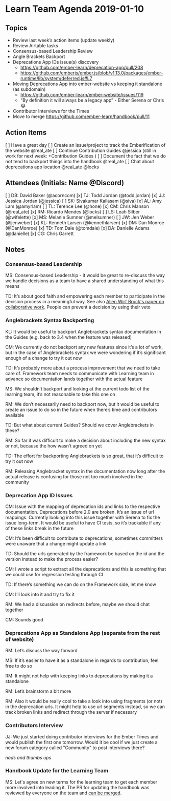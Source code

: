 # Learn Team Agenda 2019-01-10

## Topics
- Review last week’s action items (update weekly)
- Review Airtable tasks
- Consensus-based Leadership Review
- Angle Brackets Backport
- Deprecations App IDs issue(s) discovery
  - https://github.com/ember-learn/deprecation-app/pull/208
  - https://github.com/emberjs/ember.js/blob/v1.13.0/packages/ember-runtime/lib/system/deferred.js#L7
- Moving Deprecations App into ember-website vs keeping it standalone (as subdomain)
  - https://github.com/ember-learn/ember-website/issues/119
  - “By definition it will always be a legacy app” - Either Serena or Chris 😂
- Contributor Interviews for the Times
- Move to merge https://github.com/ember-learn/handbook/pull/11


## Action Items
[ ] Have a great day
[ ] Create an issue/project to track the Emberification of the website @real_ate
[ ] Continue Contribution Guides @jessica (still in work for next week: +Contribution Guides )
[ ] Document the fact that we do not tend to backport things into the handbook @real_ate
[ ] Chat about deprecations app location @real_ate @locks

## Attendees (Initials: Name @Discord)
[ ] DB: David Baker (@acorncom)
[x] TJ: Todd Jordan (@todd.jordan)
[x] JJ: Jessica Jordan (@jessica)
[ ] SK: Sivakumar Kailasam (@siva)
[x] AL: Amy Lam (@amyrlam)
[ ] TL: Terence Lee (@hone)
[x] CM: Chris Manson (@real_ate)
[x] RM: Ricardo Mendes (@locks)
[ ] LS: Leah Silber (@wifelette)
[x] MS: Melanie Sumner (@melsumner)
[ ] JW: Jen Weber (@jenweber)
[x] KL: Kenneth Larsen (@kennethlarsen)
[x] DM: Dan Monroe (@DanMonroe)
[x] TD: Tom Dale (@tomdale)
[x] DA: Danielle Adams (@danielle)
[x] CG: Chris Garrett


## Notes

### Consensus-based Leadership

MS: Consensus-based Leadership - it would be great to re-discuss the way we handle decisions as a team to have a shared understanding of what this means

TD: It’s about good faith and empowering each member to participate in the decision process in a meaningful way. See also [Allen Wirf Brock's paper on collaborative work](http://wirfs-brock.com/allen/files/papers/standpats-asianplop2016.pdf). People can prevent a decision by using their veto

### Anglebrackets Syntax Backporting

KL: It would be useful to backport Anglebrackets syntax documentation in the Guides (e.g. back to 3.4 when the feature was released)

CM: We currently do not backport any new features since it’s a lot of work, but in the case of Anglebrackets syntax we were wondering if it’s significant enough of a change to try it out now

TD: It’s probably more about a process improvement that we need to take care of. Framework team needs to communicate with Learning team in advance so documentation lands together with the actual feature

MS: We shouldn’t backport and looking at the current todo list of the learning team, it’s not reasonable to take this one on

RM: We don’t necessarily need to backport now, but it would be useful to create an issue to do so in the future when there’s time and contributors available

TD: But what about current Guides? Should we cover Anglebrackets in these?

RM: So far it was difficult to make a decision about including the new syntax or not, because the how wasn’t agreed on yet

TD: The effort for backporting Anglebrackets is so great, that it’s difficult to try it out now

RM: Releasing Anglebracket syntax in the documentation now long after the actual release is confusing for those not too much involved in the community

### Deprecation App ID Issues

CM: Issue with the mapping of deprecation ids and links to the respective documentation. Deprecations before 2.0 are broken. It’s an issue of url mappings. Currently looking into this issue together with Serena to fix the issue long-term. It would be useful to have CI tests, so it’s trackable if any of these links break in the future

CM: It’s been difficult to contribute to deprecations, sometimes committers were unaware that a change might update a link

TD: Should the urls generated by the framework be based on the id and the version instead to make the process easier?

CM: I wrote a script to extract all the deprecations and this is something that we could use for regression testing through CI

TD: If there’s something we can do on the Framework side, let me know

CM: I’ll look into it and try to fix it

RM: We had a discussion on redirects before, maybe we should chat together

CM: Sounds good

### Deprecations App as Standalone App (separate from the rest of website)

RM: Let’s discuss the way forward

MS: If it’s easier to have it as a standalone in regards to contribution, feel free to do so

RM: It might not help with keeping links to deprecations by making it a standalone

RM: Let’s brainstorm a bit more

RM: Also it would be really cool to take a look into using fragments (or not) in the deprecation urls. It might help to use url segments instead, so we can track broken links and redirect through the server if necessary


### Contributors Interview

JJ: We just started doing contributor interviews for the Ember Times and would publish the first one tomorrow. Would it be cool if we just create a new forum category called "Community" to post interviews there?

*nods and thumbs ups*

### Handbook Update for the Learning Team

MS: Let's agree on new terms for the learning team to get each member more involved into leading it. The PR for updating
the handbook was reviewed by everyone on the team and [can be merged](https://github.com/ember-learn/handbook/pull/11/files).
